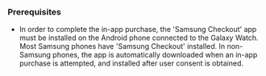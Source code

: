### Prerequisites

* In order to complete the in-app purchase, the 'Samsung Checkout' app must be installed on the Android phone connected to the Galaxy Watch.
Most Samsung phones have 'Samsung Checkout' installed.
In non-Samsung phones, the app is automatically downloaded when an in-app purchase is attempted, and installed after user consent is obtained.

